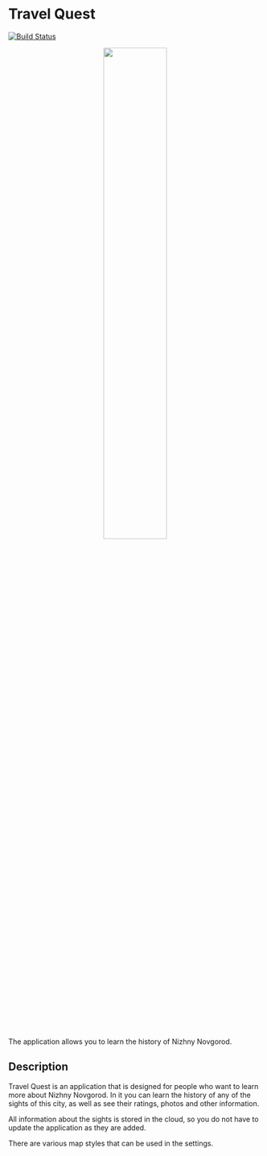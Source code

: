 # Travel Quest

[![Build Status](https://travis-ci.org/CoolONEOfficial/travel_quest.svg?branch=master)](https://travis-ci.org/CoolONEOfficial/travel_quest)

<p align="center">
<img src="https://cdn.rawgit.com/steverichey/google-play-badge-svg/266d2b2d/img/en_get.svg" width="50%">
</p>

The application allows you to learn the history of Nizhny Novgorod.

## Description

Travel Quest is an application that is designed for people who want to learn more about Nizhny Novgorod. In it you can learn the history of any of the sights of this city, as well as see their ratings, photos and other information.

All information about the sights is stored in the cloud, so you do not have to update the application as they are added.

There are various map styles that can be used in the settings.
